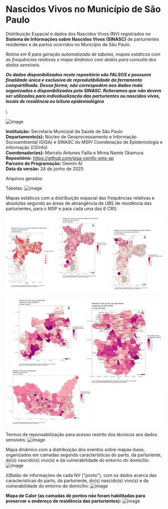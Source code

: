 # Nascidos Vivos no Município de São Paulo

Distribuição Espacial e dados dos Nascidos Vivos (NV) registrados no **Sistema de Informações sobre Nascidos Vivos (SINASC)** de parturientes residentes e de partos ocorridos no Município de São Paulo.

*Rotina em R para geração automatizada de tabelas, mapas estáticos com as frequências relativas e mapa dinâmico com dados para consulta dos dados sensíveis.*

***Os dados disponibilizados neste repositório são **FALSOS** e possuem finalidade única e exclusiva de reprodutibilidade da ferramenta compartilhada. Dessa forma, não correspodem aos dados reais organizados e disponibilizados pelo SINASC. Reiteramos que não devem ser utilizados para individualização das parturientes ou nascidos vivos, locais de residência ou leitura epidemiológica***\
\
\
 

![image](https://github.com/user-attachments/assets/a636aeb5-9a0a-4d3e-bc18-7c35a4595516)


**Instituição:** Secretaria Municipal da Saúde de São Paulo\
**Departamento(s):** Núcleo de Geoprocessamento e Informação Socioambiental (GISA) e SINASC do MSP/ Coordenação de Epidemiologia e Informação (CEInfo)\
**Coordenador(es):** Marcelo Antunes Failla e Mirna Namie Okamura\
**Repositório:** https://github.com/gisa-ceinfo-sms-sp \
**Parceiro de Programação:** Gemini AI\
**Data da versão:** 24 de junho de 2025

Arquivos gerados

Tabelas:
![image](https://github.com/user-attachments/assets/bb43e79d-508e-4697-bf2f-71e451b2806e)

Mapas estáticos com a distribuição espacial das frequências relativas e absolutas segundo as áreas de abrangência de UBS de residência das parturientes, para o MSP e para cada uma das 6 CRS:

![image](https://raw.githubusercontent.com/gisa-ceinfo-sms-sp/dados/refs/heads/main/imagens_mapas_mensais_nv_rnrisco_aaubs_msp.png)

![image](https://raw.githubusercontent.com/gisa-ceinfo-sms-sp/dados/refs/heads/main/imagens_mapas_mensais_nv_rnrisco_aaubs_crs.png)


Termos de reponsabilização para acesso restrito dos técnicos aos dados sensíveis:
![image](https://github.com/user-attachments/assets/bc61fc51-58fd-4f84-a2ea-5e6ca70106d8)

Mapa dinâmico com a distribuição dos eventos sobre mapas-base, organizados em camadas segundo características do parto, da parturiente, do(s) nascido(s) vivo(s) e da vulnerabilidade do entorno do domicílio:
![image](https://github.com/user-attachments/assets/93411f1b-5d2b-4caa-9efb-fd66550d6353)

(i)Balão de informações de cada NV ("ponto"), com os dados acerca das características do parto, da parturiente, do(s) nascido(s) vivo(s) e da vulnerabilidade do entorno do domicílio:
![image](https://github.com/user-attachments/assets/137facca-ac53-4de3-8f26-842765b324f1)

**Mapa de Calor (as camadas  de pontos não foram habilitadas para preservar o endereço de residência das parturientes):**
![image](https://github.com/user-attachments/assets/f3889b92-5c6b-42f7-992c-5098e948395a)



